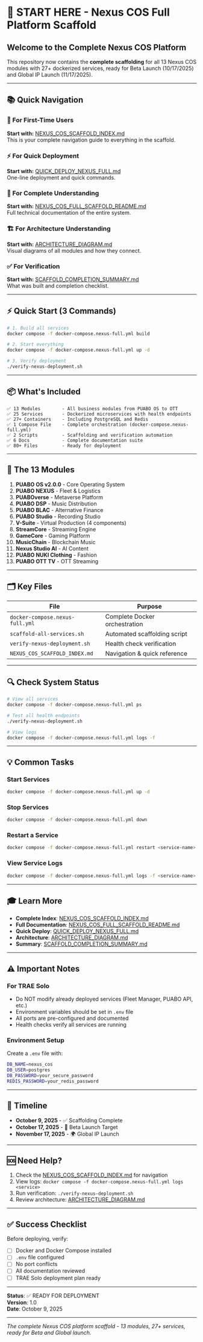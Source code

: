 # 🚀 START HERE - Nexus COS Full Platform Scaffold

## Welcome to the Complete Nexus COS Platform

This repository now contains the **complete scaffolding** for all 13 Nexus COS modules with 27+ dockerized services, ready for Beta Launch (10/17/2025) and Global IP Launch (11/17/2025).

---

## 📚 Quick Navigation

### 🎯 For First-Time Users
**Start with:** [NEXUS_COS_SCAFFOLD_INDEX.md](./NEXUS_COS_SCAFFOLD_INDEX.md)  
This is your complete navigation guide to everything in the scaffold.

### ⚡ For Quick Deployment
**Start with:** [QUICK_DEPLOY_NEXUS_FULL.md](./QUICK_DEPLOY_NEXUS_FULL.md)  
One-line deployment and quick commands.

### 📖 For Complete Understanding
**Start with:** [NEXUS_COS_FULL_SCAFFOLD_README.md](./NEXUS_COS_FULL_SCAFFOLD_README.md)  
Full technical documentation of the entire system.

### 🏗️ For Architecture Understanding
**Start with:** [ARCHITECTURE_DIAGRAM.md](./ARCHITECTURE_DIAGRAM.md)  
Visual diagrams of all modules and how they connect.

### ✅ For Verification
**Start with:** [SCAFFOLD_COMPLETION_SUMMARY.md](./SCAFFOLD_COMPLETION_SUMMARY.md)  
What was built and completion checklist.

---

## ⚡ Quick Start (3 Commands)

```bash
# 1. Build all services
docker compose -f docker-compose.nexus-full.yml build

# 2. Start everything
docker compose -f docker-compose.nexus-full.yml up -d

# 3. Verify deployment
./verify-nexus-deployment.sh
```

---

## 📦 What's Included

```
✅ 13 Modules        - All business modules from PUABO OS to OTT
✅ 25 Services       - Dockerized microservices with health endpoints
✅ 27+ Containers    - Including PostgreSQL and Redis
✅ 1 Compose File    - Complete orchestration (docker-compose.nexus-full.yml)
✅ 2 Scripts         - Scaffolding and verification automation
✅ 6 Docs            - Complete documentation suite
✅ 80+ Files         - Ready for deployment
```

---

## 🎯 The 13 Modules

1. **PUABO OS v2.0.0** - Core Operating System
2. **PUABO NEXUS** - Fleet & Logistics
3. **PUABOverse** - Metaverse Platform
4. **PUABO DSP** - Music Distribution
5. **PUABO BLAC** - Alternative Finance
6. **PUABO Studio** - Recording Studio
7. **V-Suite** - Virtual Production (4 components)
8. **StreamCore** - Streaming Engine
9. **GameCore** - Gaming Platform
10. **MusicChain** - Blockchain Music
11. **Nexus Studio AI** - AI Content
12. **PUABO NUKI Clothing** - Fashion
13. **PUABO OTT TV** - OTT Streaming

---

## 🗂️ Key Files

| File | Purpose |
|------|---------|
| `docker-compose.nexus-full.yml` | Complete Docker orchestration |
| `scaffold-all-services.sh` | Automated scaffolding script |
| `verify-nexus-deployment.sh` | Health check verification |
| `NEXUS_COS_SCAFFOLD_INDEX.md` | Navigation & quick reference |

---

## 🔍 Check System Status

```bash
# View all services
docker compose -f docker-compose.nexus-full.yml ps

# Test all health endpoints
./verify-nexus-deployment.sh

# View logs
docker compose -f docker-compose.nexus-full.yml logs -f
```

---

## 💡 Common Tasks

### Start Services
```bash
docker compose -f docker-compose.nexus-full.yml up -d
```

### Stop Services
```bash
docker compose -f docker-compose.nexus-full.yml down
```

### Restart a Service
```bash
docker compose -f docker-compose.nexus-full.yml restart <service-name>
```

### View Service Logs
```bash
docker compose -f docker-compose.nexus-full.yml logs -f <service-name>
```

---

## 🎓 Learn More

- **Complete Index**: [NEXUS_COS_SCAFFOLD_INDEX.md](./NEXUS_COS_SCAFFOLD_INDEX.md)
- **Full Documentation**: [NEXUS_COS_FULL_SCAFFOLD_README.md](./NEXUS_COS_FULL_SCAFFOLD_README.md)
- **Quick Deploy**: [QUICK_DEPLOY_NEXUS_FULL.md](./QUICK_DEPLOY_NEXUS_FULL.md)
- **Architecture**: [ARCHITECTURE_DIAGRAM.md](./ARCHITECTURE_DIAGRAM.md)
- **Summary**: [SCAFFOLD_COMPLETION_SUMMARY.md](./SCAFFOLD_COMPLETION_SUMMARY.md)

---

## ⚠️ Important Notes

### For TRAE Solo
- Do NOT modify already deployed services (Fleet Manager, PUABO API, etc.)
- Environment variables should be set in `.env` file
- All ports are pre-configured and documented
- Health checks verify all services are running

### Environment Setup
Create a `.env` file with:
```bash
DB_NAME=nexus_cos
DB_USER=postgres
DB_PASSWORD=your_secure_password
REDIS_PASSWORD=your_redis_password
```

---

## 📅 Timeline

- **October 9, 2025** - ✅ Scaffolding Complete
- **October 17, 2025** - 🎯 Beta Launch Target
- **November 17, 2025** - 🌍 Global IP Launch

---

## 🆘 Need Help?

1. Check the [NEXUS_COS_SCAFFOLD_INDEX.md](./NEXUS_COS_SCAFFOLD_INDEX.md) for navigation
2. View logs: `docker compose -f docker-compose.nexus-full.yml logs <service>`
3. Run verification: `./verify-nexus-deployment.sh`
4. Review architecture: [ARCHITECTURE_DIAGRAM.md](./ARCHITECTURE_DIAGRAM.md)

---

## ✅ Success Checklist

Before deploying, verify:
- [ ] Docker and Docker Compose installed
- [ ] `.env` file configured
- [ ] No port conflicts
- [ ] All documentation reviewed
- [ ] TRAE Solo deployment plan ready

---

**Status**: ✅ READY FOR DEPLOYMENT  
**Version**: 1.0  
**Date**: October 9, 2025

---

*The complete Nexus COS platform scaffold - 13 modules, 27+ services, ready for Beta and Global launch.*
